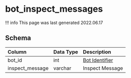 # bot_inspect_messages

!!! info
	This page was last generated 2022.06.17

## Schema

| Column | Data Type | Description |
| :--- | :--- | :--- |
| bot_id | int | [Bot Identifier](bot_data.md) |
| inspect_message | varchar | Inspect Message |

